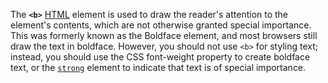The **`<b>`** [HTML](https://developer.mozilla.org/en-US/docs/Web/HTML) element is used to draw the reader's attention to the element's contents, which are not otherwise granted special importance. This was formerly known as the Boldface element, and most browsers still draw the text in boldface. However, you should not use `<b>` for styling text; instead, you should use the CSS font-weight property to create boldface text, or the [`strong`](strong!) element to indicate that text is of special importance.
